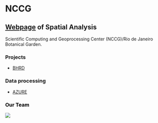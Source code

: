 # NCCG

## [Webpage](https://nccg.github.io/) of Spatial Analysis </b>

Scientific Computing and Geoprocessing Center (NCCG)/Rio de Janeiro Botanical Garden.

### Projects 

- [BHRD](https://github.com/Projeto-BHRD-INMA)

### Data processing 

- [AZURE](https://portal.azure.com/#home)

###  <span style="color:black"> Our Team </span>

![](https://i.imgur.com/weXG4Am.png)
